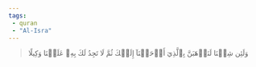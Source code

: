 ```yaml
---
tags: 
 - quran 
 - "Al-Isra"
---
```


> وَلَئِن شِئۡنَا لَنَذۡهَبَنَّ بِٱلَّذِيٓ أَوۡحَيۡنَآ إِلَيۡكَ ثُمَّ لَا تَجِدُ لَكَ بِهِۦ عَلَيۡنَا وَكِيلًا
